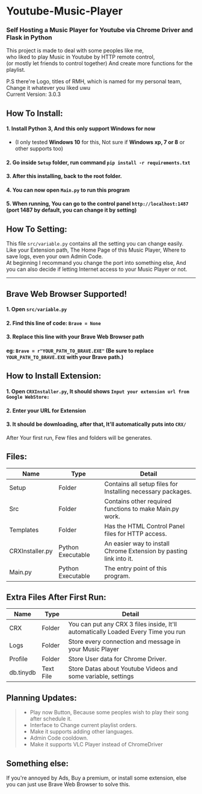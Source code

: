 # Youtube-Music-Player
### Self Hosting a Music Player for Youtube via Chrome Driver and Flask in Python
This project is made to deal with some peoples like me,  
who liked to play Music in Youtube by HTTP remote control,  
(or mostly let friends to control together)
And create more functions for the playlist.

P.S there're Logo, titles of RMH, which is named for my personal team, Change it whatever you liked uwu  
Current Version: 3.0.3
## How To Install:
#### 1. Install Python 3, And this only support Windows for now
 * (I only tested **Windows 10** for this, Not sure if **Windows xp, 7 or 8** or other supports too) 
#### 2. Go inside `Setup` folder, run command `pip install -r requirements.txt`
#### 3. After this installing, back to the root folder.
#### 4. You can now open `Main.py` to run this program
#### 5. When running, You can go to the control panel `http://localhost:1487` (port 1487 by default, you can change it by setting)
## How To Setting:
This file `src/variable.py` contains all the setting you can change easily.  
Like your Extension path, The Home Page of this Music Player, Where to save logs, even your own Admin Code.  
At beginning I recommand you change the port into something else, And you can also decide if letting Internet access to your Music Player or not.  
***
## Brave Web Browser Supported!
#### 1. Open `src/variable.py`
#### 2. Find this line of code: `Brave = None`
#### 3. Replace this line with your Brave Web Browser path
#### eg: `Brave = r"YOUR_PATH_TO_BRAVE.EXE"` (Be sure to replace `YOUR_PATH_TO_BRAVE.EXE` with your Brave path.)

## How to Install Extension:
#### 1. Open `CRXInstaller.py`, It should shows `Input your extension url from Google WebStore:`
#### 2. Enter your URL for Extension
#### 3. It should be downloading, after that, It'll automatically puts into `CRX/`

After Your first run, Few files and folders will be generates.
## Files:
| Name | Type | Detail |
| --------------- | --------------- | --------------- |
| Setup | Folder | Contains all setup files for Installing necessary packages. |
| Src | Folder | Contains other required functions to make Main.py work. |
| Templates | Folder | Has the HTML Control Panel files for HTTP access. |
| CRXInstaller.py | Python Executable | An easier way to install Chrome Extension by pasting link into it. |
| Main.py | Python Executable | The entry point of this program. |  
## Extra Files After First Run:
| Name | Type | Detail |
| --------------- | --------------- | --------------- |
| CRX | Folder | You can put any CRX 3 files inside, It'll automatically Loaded Every Time you run |
| Logs | Folder | Store every connection and message in your Music Player |
| Profile | Folder | Store User data for Chrome Driver. |
| db.tinydb | Text File | Store Datas about Youtube Videos and some variable, settings |
## Planning Updates:
> * Play now Button, Because some peoples wish to play their song after schedule it.
> * Interface to Change current playlist orders.
> * Make it supports adding other languages.
> * Admin Code cooldown.
> * Make it supports VLC Player instead of ChromeDriver
## Something else:
If you're annoyed by Ads, Buy a premium, or install some extension, else you can just use Brave Web Browser to solve this.
